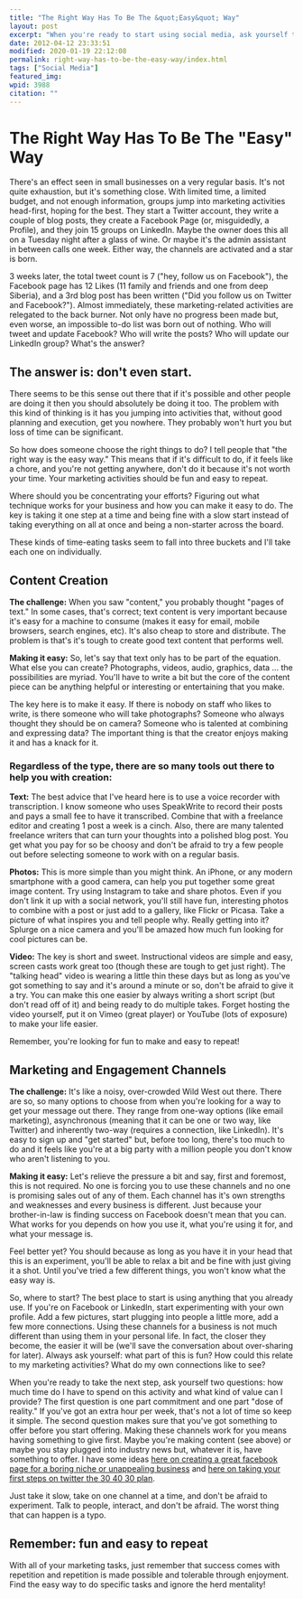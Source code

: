```yaml
---
title: "The Right Way Has To Be The &quot;Easy&quot; Way"
layout: post
excerpt: "When you're ready to start using social media, ask yourself two questions: how much time do I have to spend on this activity and what kind of value can I provide?"
date: 2012-04-12 23:33:51
modified: 2020-01-19 22:12:08
permalink: right-way-has-to-be-the-easy-way/index.html
tags: ["Social Media"]
featured_img:
wpid: 3988
citation: ""
---
```


# The Right Way Has To Be The "Easy" Way

There's an effect seen in small businesses on a very regular basis. It's not quite exhaustion, but it's something close. With limited time, a limited budget, and not enough information, groups jump into marketing activities head-first, hoping for the best. They start a Twitter account, they write a couple of blog posts, they create a Facebook Page (or, misguidedly, a Profile), and they join 15 groups on LinkedIn. Maybe the owner does this all on a Tuesday night after a glass of wine. Or maybe it's the admin assistant in between calls one week. Either way, the channels are activated and a star is born.

3 weeks later, the total tweet count is 7 ("hey, follow us on Facebook"), the Facebook page has 12 Likes (11 family and friends and one from deep Siberia), and a 3rd blog post has been written ("Did you follow us on Twitter and Facebook?"). Almost immediately, these marketing-related activities are relegated to the back burner. Not only have no progress been made but, even worse, an impossible to-do list was born out of nothing. Who will tweet and update Facebook? Who will write the posts? Who will update our LinkedIn group? What's the answer?

## The answer is: don't even start.

There seems to be this sense out there that if it's possible and other people are doing it then you should absolutely be doing it too. The problem with this kind of thinking is it has you jumping into activities that, without good planning and execution, get you nowhere. They probably won't hurt you but loss of time can be significant.

So how does someone choose the right things to do? I tell people that "the right way is the easy way." This means that if it's difficult to do, if it feels like a chore, and you're not getting anywhere, don't do it because it's not worth your time. Your marketing activities should be fun and easy to repeat.

Where should you be concentrating your efforts? Figuring out what technique works for your business and how you can make it easy to do. The key is taking it one step at a time and being fine with a slow start instead of taking everything on all at once and being a non-starter across the board.

These kinds of time-eating tasks seem to fall into three buckets and I'll take each one on individually.

## Content Creation

**The challenge:** When you saw "content," you probably thought "pages of text." In some cases, that's correct; text content is very important because it's easy for a machine to consume (makes it easy for email, mobile browsers, search engines, etc). It's also cheap to store and distribute. The problem is that's it's tough to create good text content that performs well.

**Making it easy:** So, let's say that text only has to be part of the equation. What else you can create? Photographs, videos, audio, graphics, data … the possibilities are myriad. You'll have to write a bit but the core of the content piece can be anything helpful or interesting or entertaining that you make.

The key here is to make it easy. If there is nobody on staff who likes to write, is there someone who will take photographs? Someone who always thought they should be on camera? Someone who is talented at combining and expressing data? The important thing is that the creator enjoys making it and has a knack for it.

### Regardless of the type, there are so many tools out there to help you with creation:

**Text:** The best advice that I've heard here is to use a voice recorder with transcription. I know someone who uses SpeakWrite to record their posts and pays a small fee to have it transcribed. Combine that with a freelance editor and creating 1 post a week is a cinch. Also, there are many talented freelance writers that can turn your thoughts into a polished blog post. You get what you pay for so be choosy and don't be afraid to try a few people out before selecting someone to work with on a regular basis.

**Photos:** This is more simple than you might think. An iPhone, or any modern smartphone with a good camera, can help you put together some great image content. Try using Instagram to take and share photos. Even if you don't link it up with a social network, you'll still have fun, interesting photos to combine with a post or just add to a gallery, like Flickr or Picasa. Take a picture of what inspires you and tell people why. Really getting into it? Splurge on a nice camera and you'll be amazed how much fun looking for cool pictures can be.

**Video:** The key is short and sweet. Instructional videos are simple and easy, screen casts work great too (though these are tough to get just right). The "talking head" video is wearing a little thin these days but as long as you've got something to say and it's around a minute or so, don't be afraid to give it a try. You can make this one easier by always writing a short script (but don't read off of it) and being ready to do multiple takes. Forget hosting the video yourself, put it on Vimeo (great player) or YouTube (lots of exposure) to make your life easier.

Remember, you're looking for fun to make and easy to repeat!

## Marketing and Engagement Channels

**The challenge:** It's like a noisy, over-crowded Wild West out there. There are so, so many options to choose from when you're looking for a way to get your message out there. They range from one-way options (like email marketing), asynchronous (meaning that it can be one or two way, like Twitter) and inherently two-way (requires a connection, like LinkedIn). It's easy to sign up and "get started" but, before too long, there's too much to do and it feels like you're at a big party with a million people you don't know who aren't listening to you.

**Making it easy:** Let's relieve the pressure a bit and say, first and foremost, this is not required. No one is forcing you to use these channels and no one is promising sales out of any of them. Each channel has it's own strengths and weaknesses and every business is different. Just because your brother-in-law is finding success on Facebook doesn't mean that you can. What works for you depends on how you use it, what you're using it for, and what your message is.

Feel better yet? You should because as long as you have it in your head that this is an experiment, you'll be able to relax a bit and be fine with just giving it a shot. Until you've tried a few different things, you won't know what the easy way is.

So, where to start? The best place to start is using anything that you already use. If you're on Facebook or LinkedIn, start experimenting with your own profile. Add a few pictures, start plugging into people a little more, add a few more connections. Using these channels for a business is not much different than using them in your personal life. In fact, the closer they become, the easier it will be (we'll save the conversation about over-sharing for later). Always ask yourself: what part of this is fun? How could this relate to my marketing activities? What do my own connections like to see?

When you're ready to take the next step, ask yourself two questions: how much time do I have to spend on this activity and what kind of value can I provide? The first question is one part commitment and one part "dose of reality." If you've got an extra hour per week, that's not a lot of time so keep it simple. The second question makes sure that you've got something to offer before you start offering. Making these channels work for you means having something to give first. Maybe you're making content (see above) or maybe you stay plugged into industry news but, whatever it is, have something to offer. I have some ideas [here on creating a great facebook page for a boring niche or unappealing business](/a-great-facebook-page-for-a-boring-niche-or-unappealing-business/) and [here on taking your first steps on twitter the 30 40 30 plan](/taking-your-first-steps-on-twitter-the-30-40-30-plan/).

Just take it slow, take on one channel at a time, and don't be afraid to experiment. Talk to people, interact, and don't be afraid. The worst thing that can happen is a typo.

## Remember: fun and easy to repeat

With all of your marketing tasks, just remember that success comes with repetition and repetition is made possible and tolerable through enjoyment. Find the easy way to do specific tasks and ignore the herd mentality!
